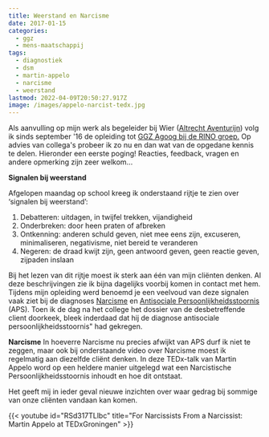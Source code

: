 ```yaml
---
title: Weerstand en Narcisme
date: 2017-01-15
categories:
  - ggz
  - mens-maatschappij
tags:
  - diagnostiek
  - dsm
  - martin-appelo
  - narcisme
  - weerstand
lastmod: 2022-04-09T20:50:27.917Z
image: /images/appelo-narcist-tedx.jpg
---
```


Als aanvulling op mijn werk als begeleider bij Wier ([Altrecht Aventurijn](https://www.altrecht.nl/zorgeenheid/aventurijn-wier/)) volg ik sinds september '16 de opleiding tot [GGZ Agoog bij de RINO groep.](http://www.rinogroep.nl/GA16A) Op advies van collega's probeer ik zo nu en dan wat van de opgedane kennis te delen. Hieronder een eerste poging! Reacties, feedback, vragen en andere opmerking zijn zeer welkom...

**Signalen bij weerstand** 

Afgelopen maandag op school kreeg ik onderstaand rijtje te zien over ‘signalen bij weerstand’:

1. Debatteren: uitdagen, in twijfel trekken, vijandigheid
2. Onderbreken: door heen praten of afbreken
3. Ontkenning: anderen schuld geven, niet mee eens zijn, excuseren, minimaliseren, negativisme, niet bereid te veranderen
4. Negeren: de draad kwijt zijn, geen antwoord geven, geen reactie geven, zijpaden inslaan

Bij het lezen van dit rijtje moest ik sterk aan één van mijn cliënten denken. Al deze beschrijvingen zie ik bijna dagelijks voorbij komen in contact met hem. Tijdens mijn opleiding werd benoemd je een veelvoud van deze signalen vaak ziet bij de diagnoses [Narcisme](https://www.dsm5online.nl/domeinen/item/7909761d-3cc0-4d97-971f-45efd77a2f56/1/-/7909761d-3cc0-4d97-971f-45efd77a2f56?solrID=wd_document___202770___0&solrQ=Narcistische+Persoonlijkheidsstoornis) en [Antisociale Persoonlijkheidsstoornis](https://www.dsm5online.nl/domeinen/item/c2eaef90-e2ca-4b09-a4ca-3c3acadec77c/1/-/antisociale-persoonlijkheidsstoornis/) (APS). Toen ik de dag na het college het dossier van de desbetreffende client doorkeek, bleek inderdaad dat hij de diagnose antisociale persoonlijkheidsstoornis" had gekregen.

**Narcisme** 
In hoeverre Narcisme nu precies afwijkt van APS durf ik niet te zeggen, maar ook bij onderstaande video over Narcisme moest ik regelmatig aan diezelfde cliënt denken. In deze TEDx-talk van Martin Appelo word op een heldere manier uitgelegd wat een Narcistische Persoonlijkheidsstoornis inhoudt en hoe dit ontstaat.

Het geeft mij in ieder geval nieuwe inzichten over waar gedrag bij sommige van onze cliënten vandaan kan komen.


{{< youtube id="RSd317TLlbc" title="For Narcissists From a Narcissist: Martin Appelo at TEDxGroningen" >}}
